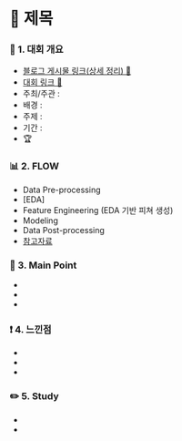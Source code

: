 # 📌 제목

### 📄 1. 대회 개요
  - [블로그 게시물 링크(상세 정리) 🔗]()
  - [대회 링크 🔗]() 
  - 주최/주관 : 
  - 배경 : 
  - 주제 : 
  - 기간 : 
  - :trophy: 

### 📊  2. FLOW 
  - Data Pre-processing
  - [EDA]
  - Feature Engineering (EDA 기반 피쳐 생성)
  - Modeling 
  - Data Post-processing
  - [참고자료]()

### 🎯 3. Main Point
-
-
-

### ❗ 4. 느낀점
-
-
-


### ✏️ 5. Study
-
-

